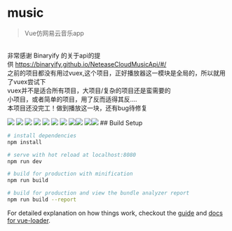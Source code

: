 # music

> Vue仿网易云音乐app


<br/>非常感谢 Binaryify 的关于api的提供 https://binaryify.github.io/NeteaseCloudMusicApi/#/  <br/>
之前的项目都没有用过vuex,这个项目，正好播放器这一模块是全局的，所以就用了vuex尝试下<br/>
vuex并不是适合所有项目，大项目/复杂的项目还是蛮需要的<br/>
小项目，或者简单的项目，用了反而适得其反....<br/>
本项目还没完工！做到播放这一块，还有bug待修复<br/>

<img src="./src/assets/music/home-recom.png"/>
<img src="./src/assets/music/home-recom2.png"/>
<img src="./src/assets/music/home-recom3.png"/>
<img src="./src/assets/music/home-recom4.png"/>
<img src="./src/assets/music/home-recom5.png"/>
<img src="./src/assets/music/home-recom6.png"/>
<img src="./src/assets/music/home-recom7.png"/>
<img src="./src/assets/music/home-recom8.png"/><img src="./src/assets/music/home-recom9.png"/>
<img src="./src/assets/music/home-recom10.png"/><img src="./src/assets/music/home-recom11.png"/>
## Build Setup

``` bash
# install dependencies
npm install

# serve with hot reload at localhost:8080
npm run dev

# build for production with minification
npm run build

# build for production and view the bundle analyzer report
npm run build --report
```

For detailed explanation on how things work, checkout the [guide](http://vuejs-templates.github.io/webpack/) and [docs for vue-loader](http://vuejs.github.io/vue-loader).
